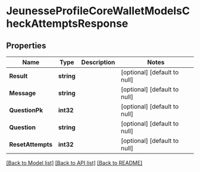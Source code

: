 # JeunesseProfileCoreWalletModelsCheckAttemptsResponse

## Properties
Name | Type | Description | Notes
------------ | ------------- | ------------- | -------------
**Result** | **string** |  | [optional] [default to null]
**Message** | **string** |  | [optional] [default to null]
**QuestionPk** | **int32** |  | [optional] [default to null]
**Question** | **string** |  | [optional] [default to null]
**ResetAttempts** | **int32** |  | [optional] [default to null]

[[Back to Model list]](../README.md#documentation-for-models) [[Back to API list]](../README.md#documentation-for-api-endpoints) [[Back to README]](../README.md)


